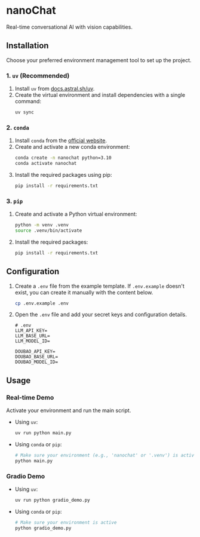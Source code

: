 # nanoChat

Real-time conversational AI with vision capabilities.

## Installation

Choose your preferred environment management tool to set up the project.

### 1. `uv` (Recommended)

1.  Install `uv` from [docs.astral.sh/uv](https://docs.astral.sh/uv).
2.  Create the virtual environment and install dependencies with a single command:
    ```sh
    uv sync
    ```

### 2. `conda`

1.  Install `conda` from the [official website](https://anaconda.org/anaconda/conda).
2.  Create and activate a new conda environment:
    ```sh
    conda create -n nanochat python=3.10
    conda activate nanochat
    ```
3.  Install the required packages using pip:
    ```sh
    pip install -r requirements.txt
    ```

### 3. `pip`

1.  Create and activate a Python virtual environment:
    ```sh
    python -m venv .venv
    source .venv/bin/activate
    ```
2.  Install the required packages:
    ```sh
    pip install -r requirements.txt
    ```

## Configuration

1.  Create a `.env` file from the example template. If `.env.example` doesn't exist, you can create it manually with the content below.
    ```sh
    cp .env.example .env
    ```
2.  Open the `.env` file and add your secret keys and configuration details.
    ```env
    # .env
    LLM_API_KEY=
    LLM_BASE_URL=
    LLM_MODEL_ID=

    DOUBAO_API_KEY=
    DOUBAO_BASE_URL=
    DOUBAO_MODEL_ID=
    ```

## Usage

### Real-time Demo

Activate your environment and run the main script.

*   Using `uv`:
    ```sh
    uv run python main.py
    ```
*   Using `conda` or `pip`:
    ```sh
    # Make sure your environment (e.g., 'nanochat' or '.venv') is active
    python main.py
    ```

### Gradio Demo

*   Using `uv`:
    ```sh
    uv run python gradio_demo.py
    ```
*   Using `conda` or `pip`:
    ```sh
    # Make sure your environment is active
    python gradio_demo.py
    ```